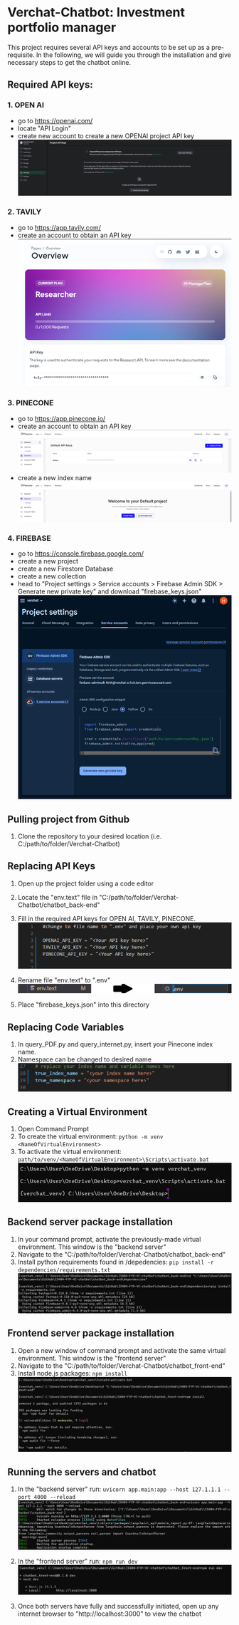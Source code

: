 # Verchat-Chatbot: Investment portfolio manager
This project requires several API keys and accounts to be set up as a pre-requisite. In the following, we will guide you through the installation and give necessary steps to get the chatbot online.

## Required API keys:

### 1. OPEN AI 

- go to https://openai.com/
- locate "API Login"
- create new account to create a new OPENAI project API key
![OPEN AI API key page](/assets/openai_api.png "OpenAI API key page")
  
### 2. TAVILY

- go to https://app.tavily.com/
- create an account to obtain an API key
![Tavily API key page](/assets/tavily_API.png "Tavily API key page")
  
### 3. PINECONE

- go to https://app.pinecone.io/
- create an account to obtain an API key
![Pinecone API key page](/assets/pinecone_api.png "Pinecone API key page")
- create a new index name
![Pinecone index creation page](/assets/pinecone_index_page.png "Pinecone index creation page")

### 4. FIREBASE

- go to https://console.firebase.google.com/
- create a new project
- create a new Firestore Database
- create a new collection
- head to "Project settings > Service accounts > Firebase Admin SDK > Generate new private key" and download "firebase_keys.json"
![Firebase keys download page](/assets/firestore_json_downlload.png "Firebase keys download page")

## Pulling project from Github

1. Clone the repository to your desired location (i.e. C:/path/to/folder/Verchat-Chatbot)

## Replacing API Keys

1. Open up the project folder using a code editor
2. Locate the "env.text" file in "C:/path/to/folder/Verchat-Chatbot/chatbot_back-end"
3. Fill in the required API keys for OPEN AI, TAVILY, PINECONE.
![Editting env file](/assets/env_file_edit.png "Editting env file")

5. Rename file "env.text" to ".env"
![Editting env file](/assets/env_file_rename.png "Editting env file")

7. Place "firebase_keys.json" into this directory

## Replacing Code Variables

1. In query_PDF.py and query_internet.py, insert your Pinecone index name.
2. Namespace can be changed to desired name
![Replacing code](/assets/replace_index.png "Replacing code")

## Creating a Virtual Environment

1. Open Command Prompt
2. To create the virtual environment:
`python -m venv <NameOfVirtualEnvironment>`
3. To activate the virtual environment:
`path/to/venv/<NameOfVirtualEnvironment>\Scripts\activate.bat`
![creating venv](/assets/create_venv.png "creating venv")

## Backend server package installation

1. In your command prompt, activate the previously-made virtual environment. This window is the "backend server"
2. Navigate to the "C:/path/to/folder/Verchat-Chatbot/chatbot_back-end"
3. Install python requirements found in /depedencies:
`pip install -r dependencies/requirements.txt`
![preparing backend](/assets/prepare_backend.png "preparing backend")

## Frontend server package installation

1. Open a new window of command prompt and activate the same virtual environment. This window is the "frontend server"
2. Navigate to the "C:/path/to/folder/Verchat-Chatbot/chatbot_front-end"
3. Install node.js packages:
`npm install`
![preparing frontend](/assets/prepare_frontend.png "preparing frontend")

## Running the servers and chatbot

1. In the "backend server" run:
`uvicorn app.main:app --host 127.1.1.1 --port 4000 --reload`
![running backend](/assets/run_backend.png "running backend")

2. In the "frontend server" run:
`npm run dev`
![running frontend](/assets/run_frontend.png "running frontend")

3. Once both servers have fully and successfully initiated, open up any internet browser to "http://localhost:3000" to view the chatbot
